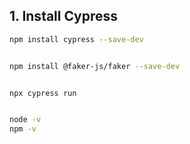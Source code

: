 ## 1. Install Cypress
```bash
npm install cypress --save-dev


npm install @faker-js/faker --save-dev


npx cypress run


node -v
npm -v
